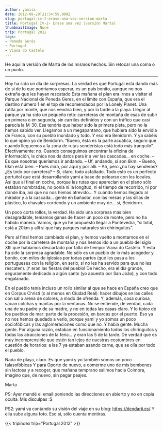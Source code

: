 ```yaml
---
author: yamila
date: 2012-08-20T21:54:59.000Z
slug: portugal-iv-2-erase-una-vez-version-marta
title: Portugal IV-2- Érase una vez (versión Marta)
thumbnailImage: None
trip: Portugal 2012
tags:
- Peneda Gerés
- Portugal
- Viana do Castelo
---
```



He aquí la versión de Marta de los mismos hechos. Sin retocar una coma o un punto.

-----------------------------------------------------------------------------------------


Hoy ha sido un día de sorpresas. La verdad es que Portugal está dando más de sí de lo que podríamos esperar, es un país bonito, aunque no nos extrañe que les hayan rescatado
Esta mañana el plan era irnos a visitar el Parque Nacional de Peneda Geres, en el límite con España, que era el destino número 1 en el top de recomendados por la Lonely Planet. Una rutita por monte, que nos vendría bien, y por la tarde a la playa. Llegar al parque ya ha sido un pequeño reto: carreteras de montaña de esas de subir en primera o en segunda, sin carriles definidos y con un tráfico que casi parecía la M-30. Esa tendría que haber sido la primera pista, pero no la hemos sabido ver. Llegamos a un megapantano, que hubiera sido la envidia de Franco, con su pueblo inundado y todo. Y eso era Benidorm. Y ya sabéis lo que opino yo de Benidorm. “Bueno, ésta es la parte acuática, seguro que cuando lleguemos a la zona de rutas senderistas está todo más tranquilo”. Efectivamente: no. Cuando conseguimos encontrar la oficina de información, la chica nos da datos para ir a ver las cascadas… en coche.
 – Es que nosotras queríamos ir andando.
 – Uf, andando, si son 6km.
 – Bueno, 6km está bien.
 – Pues mira, por aquí y por allí.
 – Ah, pero ¿no hay senderos? ¿Es todo por carretera?
 – Sí, claro, todo asfaltado.
 Todo esto es un perfecto portuñol que está desarrollando yami a base de pelearse con los locales. Así que al final en coche, porque las rutas que aparecían en el plano sólo estaban nombradas, no ponía ni la longitud, ni el tiempo de recorrido, ni por dónde iba, así que no nos hemos atrevido… Y cuando hemos llegado al mirador y a la cascada… gente en bañador, con las mesas y las sillas de plástico, lo chavales corriendo y un ambiente muy de… sí, Benidorm.

Un poco corta rollos, la verdad. Ha sido una sorpresa más bien desagradable, teníamos ganas de hacer un poco de monte, pero no ha habido manera. Vamos, que yo he propuesto llegar a Pontevedra, “si total, está a 20km y allí sí que hay parques naturales sin chiringuitos”.

Pero al final hemos cambiado el plan, y hemos vuelto a montarnos en el coche por la carretera de montaña y nos hemos ido a un pueblo del siglo XIII que habíamos descartado por falta de tiempo: Viana do Castelo. Y esta ha sido la sorpresa agradable. No sólo es un pueblo de lo más acogedor y bonito, con miles de iglesias por todas partes (qué les pasa a los portugueses con la religión, en serio, si no les ha servido para que no les rescaten). ¡Y eran las fiestas del pueblo! De hecho, era el día grande, seguramente dedicado a algún santo (yo apuesto por San João), y con todo engalanado.

En el pueblo tenía incluso un rollo similar al que se hace en España creo que en Corpus Christi (o al menos en Ciudad Real): hacer dibujos en las calles con sal o arena de colores, a modo de ofrenda. Y, además, cosa curiosa, sacan colchas y mantas por la ventanas. No se entiende, de verdad, cada una de su padre y de su madre, y no en todas las casas claro. Y lo típico de los pueblos de mar: parte de la procesión, en barcas por el puerto. Eso ya no nos hemos quedado a verlo, porque yami y yo somos un poco sociofóbicas y las aglomeraciones como que no. Y había gente. Mucha gente. Por alguna razón, estaban en funcionamiento todos los chiringuitos y todas las atracciones de la feria… y eran las 5 de la tarde. De verdad que es muy incomprensible que estén tan lejos de nuestras costumbres en cuestión de horarios: a las 7 ya estaban asando carne, que se olía por todo el pueblo.

Nada de playa, claro. Es que yami y yo también somos un poco talasofóbicas
Y para Oporto de nuevo, a comerme uno de mis bombones sin lactosa y a recoger, que mañana temprano salimos hacia Coimbra, imagino que, de nuevo, sin pagar peajes.

Marta

PS: Ayer mandé el email poniendo las direcciones en abierto y no en copia oculta. Mis disculpas :S

PS2: yami va contando su visión del viaje en su blog: https://dendarii.es/ Y ella sube alguna foto. Eso sí, sólo cuenta mentiras.

{{< tripindex trip="Portugal 2012" >}}
